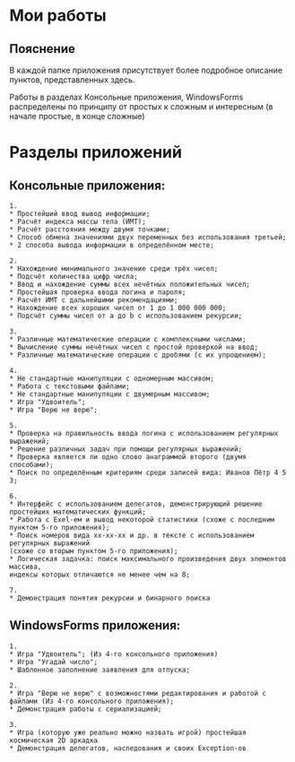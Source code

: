 # Мои работы
## Пояснение
В каждой папке приложения присутствует более подробное описание 
пунктов, представленных здесь.  

Работы в разделах Консольные приложения, WindowsForms распределены по принципу от простых к сложным и интересным
(в начале простые, в конце сложные)
# Разделы приложений
## Консольные приложения:
```
1. 
* Простейший ввод вывод информации;
* Расчёт индекса массы тела (ИМТ);
* Расчёт расстояния между двумя точками;
* Способ обмена значениями двух переменных без использования третьей;
* 2 способа вывода информации в определённом месте;
```
```
2. 
* Нахождение минимального значение среди трёх чисел;
* Подсчёт количества цифр числа;
* Ввод и нахождение суммы всех нечётных положительных чисел;
* Простейшая проверка ввода логина и пароля;
* Расчёт ИМТ с дальнейшими рекомендациями;
* Нахождение всех хороших чисел от 1 до 1 000 000 000;
* Подсчёт суммы чисел от а до b с использованием рекурсии;
```
```
3. 
* Различные математические операции с комплексными числами;
* Вычисление суммы нечётных чисел с простой проверкой на ввод;
* Различные математические операции с дробями (с их упрощением);
```
```
4. 
* Не стандартные манипуляции с одномерным массивом;
* Работа с текстовыми файлами;
* Не стандартные манипуляции с двумерным массивом;
* Игра "Удвоитель";
* Игра "Верю не верю";
```
```
5.
* Проверка на правильность ввода логина с использованием регулярных выражений;
* Решение различных задач при помощи регулярных выражений;
* Проверка является ли одно слово анаграммой второго (двумя способами);
* Поиск по определённым критериям среди записей вида: Иванов Пётр 4 5 3;
```
```
6.
* Интерфейс с использованием делегатов, демонстрирующий решение простейших математических функций;
* Работа с Exel-ем и вывод некоторой статистики (схоже с последним пунктом 5-го приложения);
* Поиск номеров вида хх-хх-хх и др. в тексте с использованием регулярных выражений 
(схоже со вторым пунктом 5-го приложения);
* Логическая задачка: поиск максимального произведения двух элементов массива,
индексы которых отличаются не менее чем на 8;
```
```
7.
* Демонстрация понятия рекурсии и бинарного поиска
```
## WindowsForms приложения:
```
1. 
* Игра "Удвоитель"; (Из 4-го консольного приложения)
* Игра "Угадай число";
* Шаблонное заполнение заявления для отпуска;
```
```
2. 
* Игра "Верю не верю" с возможностями редактирования и работой с файлами (Из 4-го консольного приложения);
* Демонстрация работы с сериализацией;
```
```
3. 
* Игра (которую уже реально можно назвать игрой) простейшая космическая 2D аркадка
* Демонстрация делегатов, наследования и своих Exception-ов
```

